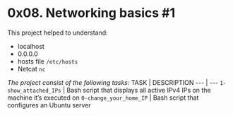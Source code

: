 # 0x08. Networking basics #1

This project helped to understand:
- localhost
- 0.0.0.0
- hosts file `/etc/hosts`
- Netcat `nc`

*The project consist of the following tasks:*
TASK | DESCRIPTION
--- | ---
`1-show_attached_IPs` | Bash script that displays all active IPv4 IPs on the machine it’s executed on
`0-change_your_home_IP` | Bash script that configures an Ubuntu server
